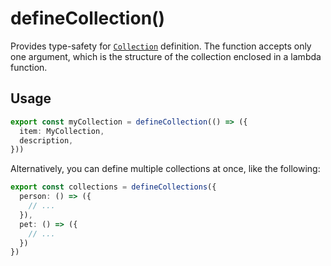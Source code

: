 # defineCollection()

Provides type-safety for [`Collection`](/backend/collection.md) definition.
The function accepts only one argument, which is the structure of the collection enclosed in a lambda function.

## Usage

```typescript
export const myCollection = defineCollection(() => ({
  item: MyCollection,
  description,
}))
```

Alternatively, you can define multiple collections at once, like the following:

```typescript
export const collections = defineCollections({
  person: () => ({
    // ...
  }),
  pet: () => ({
    // ...
  })
})
```
